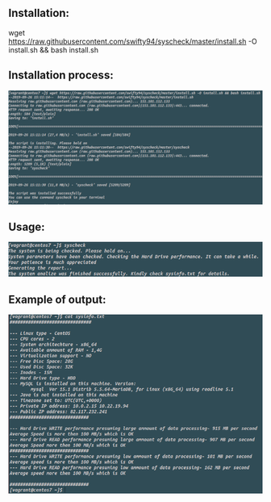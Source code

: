 Installation:
--------------

wget https://raw.githubusercontent.com/swifty94/syscheck/master/install.sh -O install.sh && bash install.sh

Installation process:
------------------------
![](https://raw.githubusercontent.com/swifty94/syscheck/master/img/install.png)

Usage:
------------------------
![](https://raw.githubusercontent.com/swifty94/syscheck/master/img/use.png)

Example of output:
------------------------
![](https://raw.githubusercontent.com/swifty94/syscheck/master/img/output_sample.png)
